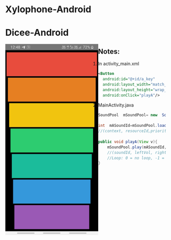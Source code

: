 # Xylophone-Android
# Dicee-Android
<img src="https://github.com/PratyayMallik1006/Xylophone-Android/blob/main/Xylophone.jpeg?raw=true" height="600" style="float: left">

## Notes:
1. In activity_main.xml
```xml
<Button  
  android:id="@+id/a_key"   
  android:layout_width="match_parent"  
  android:layout_height="wrap_content"  
  android:onClick="playA"/>
```
2. MainActivity.java
```java
SoundPool  mSoundPool= new  SoundPool(NR_OF_SIMULTANEOUS_SOUNDS, AudioManager.STREAM_MUSIC,0);

int  mASoundId=mSoundPool.load(getApplicationContext(),R.raw.note6_a,1);
//(context, resourceId,priority)

public void playA(View v){  
    mSoundPool.play(mASoundId,1.0f,1.0f,0,0,1.0f);   
    //(soundId, leftVol, rightVol, priority, loop, rate)
    //Loop: 0 = no loop, -1 = loop forever
}

```
